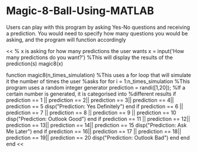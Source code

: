 # Magic-8-Ball-Using-MATLAB
Users can play with this program by asking Yes-No questions and receiving a prediction. You would need to specify how many questions you would be asking, and the program will function accordingly 

<<
% x is asking for how many predictions the user wants
x = input('How many predictions do you want?')
%This will display the results of the prediction(s)
magic8(x)


function magic8(n_times_simulation)
%This uses a for loop that will simulate it the number of times the user
%asks for
    for i = 1:n_times_simulation
        %This program uses a random integer generator
            prediction = randi([1,20]);
            %If a certain number is generated, it is categorised into
            %different results
            if prediction == 1 || prediction == 2|| prediction == 3|| prediction == 4|| prediction == 5
                disp("Prediction: Yes Definitely")
            end 
            if prediction == 6 || prediction == 7 || prediction == 8 || prediction == 9 || prediction == 10
                disp("Prediction: Outlook Good")
            end
            if prediction == 11 || prediction == 12|| prediction == 13|| prediction == 14|| prediction == 15
                disp("Prediction: Ask Me Later")
            end
            if prediction == 16|| prediction == 17 || prediction == 18|| prediction == 19|| prediction == 20
                disp("Prediction: Outlook Bad")
            end
    end
end
<<
